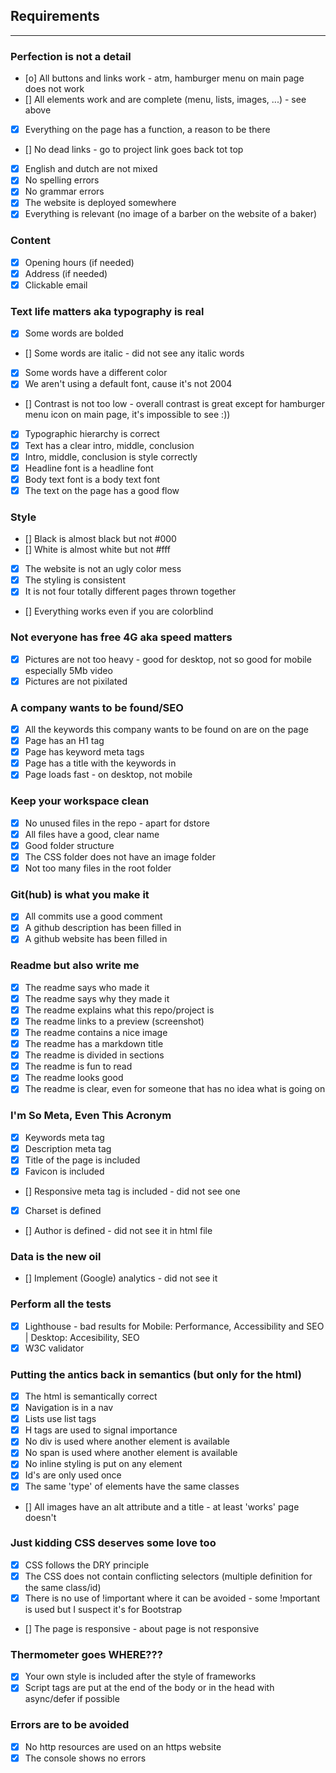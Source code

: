 ## Requirements

---

### Perfection is not a detail

- [o] All buttons and links work - atm, hamburger menu on main page does not work
- [] All elements work and are complete (menu, lists, images, ...) - see above
- [x] Everything on the page has a function, a reason to be there
- [] No dead links - go to project link goes back tot top
- [x] English and dutch are not mixed
- [x] No spelling errors
- [x] No grammar errors
- [x] The website is deployed somewhere
- [x] Everything is relevant (no image of a barber on the website of a baker)

### Content

- [x] Opening hours (if needed)
- [x] Address (if needed)
- [x] Clickable email

### Text life matters aka typography is real

- [x] Some words are bolded
- [] Some words are italic - did not see any italic words
- [x] Some words have a different color
- [x] We aren't using a default font, cause it's not 2004
- [] Contrast is not too low - overall contrast is great except for hamburger menu icon on main page, it's impossible to see :))
- [x] Typographic hierarchy is correct
- [x] Text has a clear intro, middle, conclusion
- [x] Intro, middle, conclusion is style correctly
- [x] Headline font is a headline font
- [x] Body text font is a body text font
- [x] The text on the page has a good flow

### Style

- [] Black is almost black but not #000
- [] White is almost white but not #fff
- [x] The website is not an ugly color mess
- [x] The styling is consistent
- [x] It is not four totally different pages thrown together
- [] Everything works even if you are colorblind

### Not everyone has free 4G aka speed matters

- [x] Pictures are not too heavy - good for desktop, not so good for mobile especially 5Mb video
- [x] Pictures are not pixilated

### A company wants to be found/SEO

- [x] All the keywords this company wants to be found on are on the page
- [x] Page has an H1 tag
- [x] Page has keyword meta tags
- [x] Page has a title with the keywords in
- [x] Page loads fast - on desktop, not mobile

### Keep your workspace clean

- [x] No unused files in the repo - apart for dstore
- [x] All files have a good, clear name
- [x] Good folder structure
- [x] The CSS folder does not have an image folder
- [x] Not too many files in the root folder

### Git(hub) is what you make it

- [x] All commits use a good comment
- [x] A github description has been filled in
- [x] A github website has been filled in

### Readme but also write me

- [x] The readme says who made it
- [x] The readme says why they made it
- [x] The readme explains what this repo/project is
- [x] The readme links to a preview (screenshot)
- [x] The readme contains a nice image
- [x] The readme has a markdown title
- [x] The readme is divided in sections
- [x] The readme is fun to read
- [x] The readme looks good
- [x] The readme is clear, even for someone that has no idea what is going on

### I'm So Meta, Even This Acronym

- [x] Keywords meta tag
- [x] Description meta tag
- [x] Title of the page is included
- [x] Favicon is included
- [] Responsive meta tag is included - did not see one
- [x] Charset is defined
- [] Author is defined - did not see it in html file

### Data is the new oil

- [] Implement (Google) analytics - did not see it

### Perform all the tests

- [x] Lighthouse - bad results for Mobile: Performance, Accessibility  and SEO | Desktop: Accesibility, SEO
- [x] W3C validator

### Putting the antics back in semantics (but only for the html)

- [x] The html is semantically correct
- [x] Navigation is in a nav
- [x] Lists use list tags
- [x] H tags are used to signal importance
- [x] No div is used where another element is available
- [x] No span is used where another element is available
- [x] No inline styling is put on any element
- [x] Id's are only used once
- [x] The same 'type' of elements have the same classes
- [] All images have an alt attribute and a title - at least 'works' page doesn't

### Just kidding CSS deserves some love too

- [x] CSS follows the DRY principle
- [x] The CSS does not contain conflicting selectors (multiple definition for the same class/id)
- [x] There is no use of !important where it can be avoided - some !mportant is used but I suspect it's for Bootstrap
- [] The page is responsive - about page is not responsive

### Thermometer goes WHERE???

- [x] Your own style is included after the style of frameworks
- [x] Script tags are put at the end of the body or in the head with async/defer if possible

### Errors are to be avoided

- [x] No http resources are used on an https website
- [x] The console shows no errors
